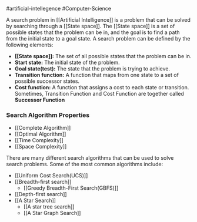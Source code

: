 #artificial-intellegence #Computer-Science 

A search problem in [[Artificial Intelligence]] is a problem that can be solved by searching through a [[State space]]. The [[State space]] is a set of possible states that the problem can be in, and the goal is to find a path from the initial state to a goal state.
A search problem can be defined by the following elements:

- **[[State space]]:** The set of all possible states that the problem can be in.
- **Start state:** The initial state of the problem.
- **Goal state(test):** The state that the problem is trying to achieve.
- **Transition function:** A function that maps from one state to a set of possible successor states.
- **Cost function:** A function that assigns a cost to each state or transition.
Sometimes, Transition Function and Cost Function are together called **Successor Function**
### Search Algorithm Properties
- [[Complete Algorithm]]
- [[Optimal Algorithm]]
- [[Time Complexity]]
- [[Space Complexity]]

There are many different search algorithms that can be used to solve search problems. Some of the most common algorithms include:
- [[Uniform Cost Search(UCS)]]
- [[Breadth-first search]]
	- [[Greedy Breadth-First Search(GBFS)]]
- [[Depth-first search]]
- [[A Star Search]]
	- [[A star tree search]]
	- [[A Star Graph Search]]
